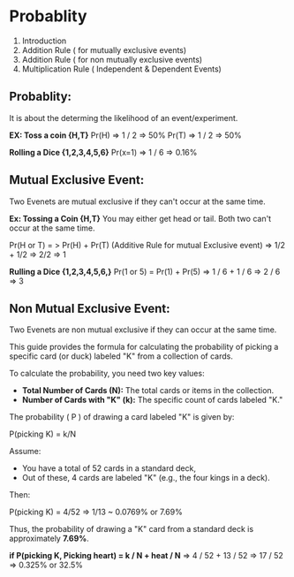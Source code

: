 # Probablity

1. Introduction
2. Addition Rule ( for mutually exclusive events)
3. Addition Rule ( for non mutually exclusive events)
4. Multiplication Rule ( Independent & Dependent Events)

## Probablity:

It is about the determing the likelihood of an event/experiment.

**EX: Toss a coin {H,T}**
Pr(H) => 1 / 2 => 50%
Pr(T) => 1 / 2 => 50%

**Rolling a Dice {1,2,3,4,5,6}**
Pr(x=1) => 1 / 6 => 0.16%

## Mutual Exclusive Event:

Two Evenets are mutual exclusive if they can't occur at the same time.

**Ex: Tossing a Coin {H,T}**
You may either get head or tail. Both two can't occur at the same time.

Pr(H or T) = > Pr(H) + Pr(T) (Additive Rule for mutual Exclusive event)
=> 1/2 + 1/2 => 2/2 => 1

**Rulling a Dice {1,2,3,4,5,6,}**
Pr(1 or 5) = Pr(1) + Pr(5)
=> 1 / 6 + 1 / 6 => 2 / 6 => 3

## Non Mutual Exclusive Event:

Two Evenets are non mutual exclusive if they can occur at the same time.

This guide provides the formula for calculating the probability of picking a specific card (or duck) labeled "K" from a collection of cards.

To calculate the probability, you need two key values:

- **Total Number of Cards (N):** The total cards or items in the collection.
- **Number of Cards with "K" (k):** The specific count of cards labeled "K."

The probability \( P \) of drawing a card labeled "K" is given by:

P(picking K) = k/N

Assume:

- You have a total of 52 cards in a standard deck,
- Out of these, 4 cards are labeled "K" (e.g., the four kings in a deck).

Then:

P(picking K) = 4/52 => 1/13 ~ 0.0769% or 7.69%

Thus, the probability of drawing a "K" card from a standard deck is approximately **7.69%**.

**if P(picking K, Picking heart) = k / N + heat / N**
=> 4 / 52 + 13 / 52 => 17 / 52 => 0.325% or 32.5%